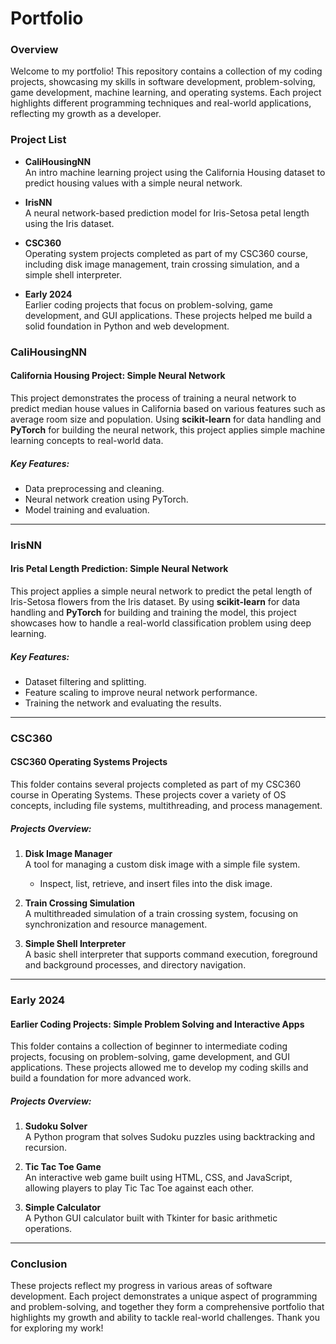 # Portfolio

### Overview

Welcome to my portfolio! This repository contains a collection of my coding projects, showcasing my skills in software development, problem-solving, game development, machine learning, and operating systems. Each project highlights different programming techniques and real-world applications, reflecting my growth as a developer.

### Project List

- **CaliHousingNN**  
  An intro machine learning project using the California Housing dataset to predict housing values with a simple neural network.

- **IrisNN**  
  A neural network-based prediction model for Iris-Setosa petal length using the Iris dataset.

- **CSC360**  
  Operating system projects completed as part of my CSC360 course, including disk image management, train crossing simulation, and a simple shell interpreter.

- **Early 2024**  
  Earlier coding projects that focus on problem-solving, game development, and GUI applications. These projects helped me build a solid foundation in Python and web development.

#### 

### CaliHousingNN

#### **California Housing Project: Simple Neural Network**

This project demonstrates the process of training a neural network to predict median house values in California based on various features such as average room size and population. Using **scikit-learn** for data handling and **PyTorch** for building the neural network, this project applies simple machine learning concepts to real-world data.

##### Key Features:
- Data preprocessing and cleaning.
- Neural network creation using PyTorch.
- Model training and evaluation.

---

### IrisNN

#### **Iris Petal Length Prediction: Simple Neural Network**

This project applies a simple neural network to predict the petal length of Iris-Setosa flowers from the Iris dataset. By using **scikit-learn** for data handling and **PyTorch** for building and training the model, this project showcases how to handle a real-world classification problem using deep learning.

##### Key Features:
- Dataset filtering and splitting.
- Feature scaling to improve neural network performance.
- Training the network and evaluating the results.

---

### CSC360

#### **CSC360 Operating Systems Projects**

This folder contains several projects completed as part of my CSC360 course in Operating Systems. These projects cover a variety of OS concepts, including file systems, multithreading, and process management.

##### Projects Overview:
1. **Disk Image Manager**  
   A tool for managing a custom disk image with a simple file system.
   - Inspect, list, retrieve, and insert files into the disk image.

2. **Train Crossing Simulation**  
   A multithreaded simulation of a train crossing system, focusing on synchronization and resource management.

3. **Simple Shell Interpreter**  
   A basic shell interpreter that supports command execution, foreground and background processes, and directory navigation.

---

### Early 2024

#### **Earlier Coding Projects: Simple Problem Solving and Interactive Apps**

This folder contains a collection of beginner to intermediate coding projects, focusing on problem-solving, game development, and GUI applications. These projects allowed me to develop my coding skills and build a foundation for more advanced work.

##### Projects Overview:
1. **Sudoku Solver**  
   A Python program that solves Sudoku puzzles using backtracking and recursion.

2. **Tic Tac Toe Game**  
   An interactive web game built using HTML, CSS, and JavaScript, allowing players to play Tic Tac Toe against each other.

3. **Simple Calculator**  
   A Python GUI calculator built with Tkinter for basic arithmetic operations.

---

### Conclusion

These projects reflect my progress in various areas of software development. Each project demonstrates a unique aspect of programming and problem-solving, and together they form a comprehensive portfolio that highlights my growth and ability to tackle real-world challenges. Thank you for exploring my work!
